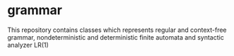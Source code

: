 # grammar
This repository contains classes which represents regular and context-free grammar, nondeterministic and deterministic finite automata and syntactic analyzer LR(1)

